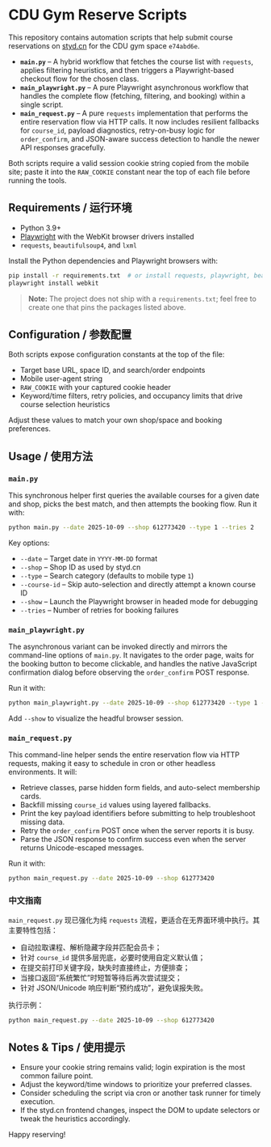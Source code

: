 # CDU Gym Reserve Scripts

This repository contains automation scripts that help submit course reservations on [styd.cn](https://www.styd.cn/) for the CDU gym space `e74abd6e`.

- **`main.py`** – A hybrid workflow that fetches the course list with `requests`, applies filtering heuristics, and then triggers a Playwright-based checkout flow for the chosen class.
- **`main_playwright.py`** – A pure Playwright asynchronous workflow that handles the complete flow (fetching, filtering, and booking) within a single script.
- **`main_request.py`** – A pure `requests` implementation that performs the entire reservation flow via HTTP calls. It now includes resilient fallbacks for `course_id`, payload diagnostics, retry-on-busy logic for `order_confirm`, and JSON-aware success detection to handle the newer API responses gracefully.

Both scripts require a valid session cookie string copied from the mobile site; paste it into the `RAW_COOKIE` constant near the top of each file before running the tools.

## Requirements / 运行环境

- Python 3.9+
- [Playwright](https://playwright.dev/python/) with the WebKit browser drivers installed
- `requests`, `beautifulsoup4`, and `lxml`

Install the Python dependencies and Playwright browsers with:

```bash
pip install -r requirements.txt  # or install requests, playwright, beautifulsoup4, lxml manually
playwright install webkit
```

> **Note:** The project does not ship with a `requirements.txt`; feel free to create one that pins the packages listed above.

## Configuration / 参数配置

Both scripts expose configuration constants at the top of the file:

- Target base URL, space ID, and search/order endpoints
- Mobile user-agent string
- `RAW_COOKIE` with your captured cookie header
- Keyword/time filters, retry policies, and occupancy limits that drive course selection heuristics

Adjust these values to match your own shop/space and booking preferences.

## Usage / 使用方法

### `main.py`

This synchronous helper first queries the available courses for a given date and shop, picks the best match, and then attempts the booking flow. Run it with:

```bash
python main.py --date 2025-10-09 --shop 612773420 --type 1 --tries 2
```

Key options:

- `--date` – Target date in `YYYY-MM-DD` format
- `--shop` – Shop ID as used by styd.cn
- `--type` – Search category (defaults to mobile type `1`)
- `--course-id` – Skip auto-selection and directly attempt a known course ID
- `--show` – Launch the Playwright browser in headed mode for debugging
- `--tries` – Number of retries for booking failures

### `main_playwright.py`

The asynchronous variant can be invoked directly and mirrors the command-line options of `main.py`. It navigates to the order page, waits for the booking button to become clickable, and handles the native JavaScript confirmation dialog before observing the `order_confirm` POST response.

Run it with:

```bash
python main_playwright.py --date 2025-10-09 --shop 612773420 --type 1 --tries 2
```

Add `--show` to visualize the headful browser session.

### `main_request.py`

This command-line helper sends the entire reservation flow via HTTP requests, making it easy to schedule in cron or other headless environments. It will:

- Retrieve classes, parse hidden form fields, and auto-select membership cards.
- Backfill missing `course_id` values using layered fallbacks.
- Print the key payload identifiers before submitting to help troubleshoot missing data.
- Retry the `order_confirm` POST once when the server reports it is busy.
- Parse the JSON response to confirm success even when the server returns Unicode-escaped messages.

Run it with:

```bash
python main_request.py --date 2025-10-09 --shop 612773420
```

### 中文指南

`main_request.py` 现已强化为纯 `requests` 流程，更适合在无界面环境中执行。其主要特性包括：

- 自动拉取课程、解析隐藏字段并匹配会员卡；
- 针对 `course_id` 提供多层兜底，必要时使用自定义默认值；
- 在提交前打印关键字段，缺失时直接终止，方便排查；
- 当接口返回“系统繁忙”时短暂等待后再次尝试提交；
- 针对 JSON/Unicode 响应判断“预约成功”，避免误报失败。

执行示例：

```bash
python main_request.py --date 2025-10-09 --shop 612773420
```

## Notes & Tips / 使用提示

- Ensure your cookie string remains valid; login expiration is the most common failure point.
- Adjust the keyword/time windows to prioritize your preferred classes.
- Consider scheduling the script via cron or another task runner for timely execution.
- If the styd.cn frontend changes, inspect the DOM to update selectors or tweak the heuristics accordingly.

Happy reserving!
